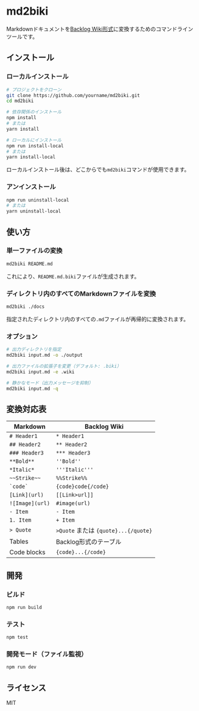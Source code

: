 # md2biki

Markdownドキュメントを[Backlog Wiki形式](https://support-ja.backlog.com/hc/ja/articles/360035644274)に変換するためのコマンドラインツールです。

## インストール

### ローカルインストール

```bash
# プロジェクトをクローン
git clone https://github.com/yourname/md2biki.git
cd md2biki

# 依存関係のインストール
npm install
# または
yarn install

# ローカルにインストール
npm run install-local
# または
yarn install-local
```

ローカルインストール後は、どこからでも`md2biki`コマンドが使用できます。

### アンインストール

```bash
npm run uninstall-local
# または
yarn uninstall-local
```

## 使い方

### 単一ファイルの変換

```bash
md2biki README.md
```

これにより、`README.md.biki`ファイルが生成されます。

### ディレクトリ内のすべてのMarkdownファイルを変換

```bash
md2biki ./docs
```

指定されたディレクトリ内のすべての`.md`ファイルが再帰的に変換されます。

### オプション

```bash
# 出力ディレクトリを指定
md2biki input.md -o ./output

# 出力ファイルの拡張子を変更（デフォルト: .biki）
md2biki input.md -e .wiki

# 静かなモード（出力メッセージを抑制）
md2biki input.md -q
```

## 変換対応表

| Markdown | Backlog Wiki |
|----------|--------------|
| `# Header1` | `* Header1` |
| `## Header2` | `** Header2` |
| `### Header3` | `*** Header3` |
| `**Bold**` | `''Bold''` |
| `*Italic*` | `'''Italic'''` |
| `~~Strike~~` | `%%Strike%%` |
| `` `code` `` | `{code}code{/code}` |
| `[Link](url)` | `[[Link>url]]` |
| `![Image](url)` | `#image(url)` |
| `- Item` | `- Item` |
| `1. Item` | `+ Item` |
| `> Quote` | `>Quote` または `{quote}...{/quote}` |
| Tables | Backlog形式のテーブル |
| Code blocks | `{code}...{/code}` |

## 開発

### ビルド

```bash
npm run build
```

### テスト

```bash
npm test
```

### 開発モード（ファイル監視）

```bash
npm run dev
```

## ライセンス

MIT